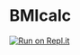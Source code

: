 # BMIcalc

[![Run on Repl.it](https://repl.it/badge/github/pawelpikus/BMIcalc)](https://repl.it/github/pawelpikus/BMIcalc)